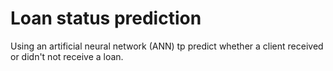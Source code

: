 # Loan status prediction
 Using an artificial neural network (ANN) tp predict whether a client received or didn't not receive a loan.
